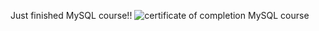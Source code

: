 Just finished MySQL course!!
![certificate of completion MySQL course](https://postfiles.pstatic.net/MjAyMDExMDFfMTUg/MDAxNjA0MjA1MjEwOTk2.YQAxEenyHzK_uHUqHuyzkpvsquxsffUhOKI82BRYOEgg.2WF2q0VGDaaIZKAaIl8yn85F4CxADlbgulsa5XL7uoYg.JPEG.kimjoohee713/UC-d1c3335d-c3c2-4974-8bcb-798a12541395.jpg?type=w966)